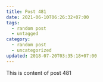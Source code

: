 ```yaml
---
title: Post 481
date: 2021-06-10T06:26:32+07:00
tags:
  - random post
  - untagged
category:
  - random post
  - uncategorized
updated: 2018-07-20T03:35:18+07:00
---
```

This is content of post 481